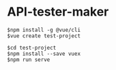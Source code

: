 # API-tester-maker

```
$npm install -g @vue/cli
$vue create test-project
```

```
$cd test-project
$npm install --save vuex
$npm run serve
```